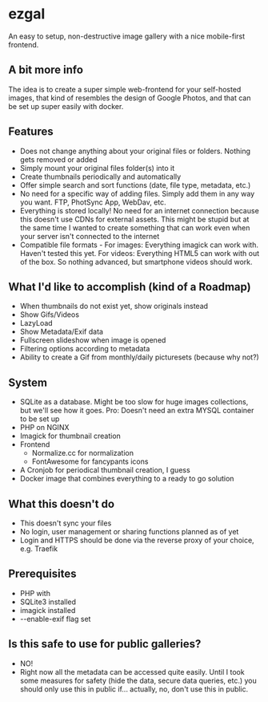 # ezgal
An easy to setup, non-destructive image gallery with a nice mobile-first frontend.

## A bit more info
The idea is to create a super simple web-frontend for your self-hosted images, that kind of resembles the design of Google Photos, and that can be set up super easily with docker. 

## Features
* Does not change anything about your original files or folders. Nothing gets removed or added
* Simply mount your original files folder(s) into it
* Create thumbnails periodically and automatically
* Offer simple search and sort functions (date, file type, metadata, etc.)
* No need for a specific way of adding files. Simply add them in any way you want. FTP, PhotSync App, WebDav, etc.
* Everything is stored locally! No need for an internet connection because this doesn't use CDNs for external assets. This might be stupid but at the same time I wanted to create something that can work even when your server isn't connected to the internet
* Compatible file formats - For images: Everything imagick can work with. Haven't tested this yet. For videos: Everything HTML5 can work with out of the box. So nothing advanced, but smartphone videos should work.

## What I'd like to accomplish (kind of a Roadmap)
* When thumbnails do not exist yet, show originals instead
* Show Gifs/Videos
* LazyLoad
* Show Metadata/Exif data
* Fullscreen slideshow when image is opened
* Filtering options according to metadata
* Ability to create a Gif from monthly/daily picturesets (because why not?)

## System
* SQLite as a database. Might be too slow for huge images collections, but we'll see how it goes. Pro: Doesn't need an extra MYSQL container to be set up
* PHP on NGINX
* Imagick for thumbnail creation
* Frontend
  * Normalize.cc for normalization
  * FontAwesome for fancypants icons
* A Cronjob for periodical thumbnail creation, I guess
* Docker image that combines everything to a ready to go solution

## What this doesn't do
* This doesn't sync your files
* No login, user management or sharing functions planned as of yet
* Login and HTTPS should be done via the reverse proxy of your choice, e.g. Traefik

## Prerequisites
* PHP with
 * SQLite3 installed
 * imagick installed
 * --enable-exif flag set
 
 ## Is this safe to use for public galleries?
 * NO!
 * Right now all the metadata can be accessed quite easily. Until I took some measures for safety (hide the data, secure data queries, etc.) you should only use this in public if... actually, no, don't use this in public.
